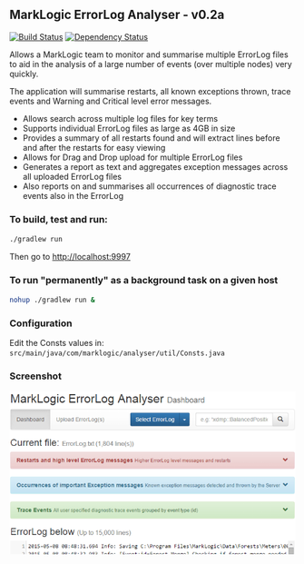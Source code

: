 ## MarkLogic ErrorLog Analyser - v0.2a
[![Build Status](https://travis-ci.org/ableasdale/ml-log-analyser.svg?branch=master)](https://travis-ci.org/ableasdale/ml-log-analyser)
[![Dependency Status](https://www.versioneye.com/user/projects/56d70caad71695003886c31e/badge.svg?style=flat)](https://www.versioneye.com/user/projects/56d70caad71695003886c31e)

Allows a MarkLogic team to monitor and summarise multiple ErrorLog files to aid in the analysis of a large number of events (over multiple nodes) very quickly.  

The application will summarise restarts, all known exceptions thrown, trace events and Warning and Critical level error messages.

* Allows search across multiple log files for key terms
* Supports individual ErrorLog files as large as 4GB in size
* Provides a summary of all restarts found and will extract lines before and after the restarts for easy viewing
* Allows for Drag and Drop upload for multiple ErrorLog files
* Generates a report as text and aggregates exception messages across all uploaded ErrorLog files
* Also reports on and summarises all occurrences of diagnostic trace events also in the ErrorLog

### To build, test and run:

```bash
./gradlew run
```

Then go to [http://localhost:9997](http://localhost:9997)

### To run "permanently" as a background task on a given host

```bash
nohup ./gradlew run &
```

### Configuration

Edit the Consts values in:
`src/main/java/com/marklogic/analyser/util/Consts.java`

### Screenshot
![Alt text](/src/main/resources/images/screenshot.png?raw=true "MarkLogic ErrorLog Analyser")
